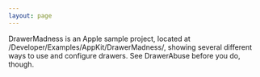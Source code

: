 ```yaml
---
layout: page
---
```


DrawerMadness is an Apple sample project, located at /Developer/Examples/AppKit/DrawerMadness/, showing several different ways to use and configure drawers. See DrawerAbuse before you do, though.

